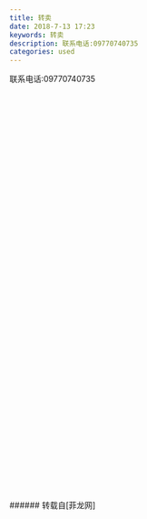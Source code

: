 ```yaml
---
title: 转卖
date: 2018-7-13 17:23
keywords: 转卖
description: 联系电话:09770740735
categories: used
---
```

<td class="t_f" id="postmessage_1509326">

联系电话:09770740735<br/>
<br/>
<br/>
<img alt="" border="0" class="zoom" data-cf-modified-c711438a0ac962b2832c43d8-="" file="http://www.flw.ph/data/appbyme/upload/image/201807/13/0sWDkymnTKIl.jpg" id="aimg_ciDxk" lazyloadthumb="1" onclick="" onmouseover="" src="http://www.flw.ph/data/appbyme/upload/image/201807/13/0sWDkymnTKIl.jpg"/><br/>
<br/>
<img alt="" border="0" class="zoom" data-cf-modified-c711438a0ac962b2832c43d8-="" file="http://www.flw.ph/data/appbyme/upload/image/201807/13/rv0HzQtHvBzg.jpg" id="aimg_ErGzl" lazyloadthumb="1" onclick="" onmouseover="" src="http://www.flw.ph/data/appbyme/upload/image/201807/13/rv0HzQtHvBzg.jpg"/><br/>
<br/>
<img alt="" border="0" class="zoom" data-cf-modified-c711438a0ac962b2832c43d8-="" file="http://www.flw.ph/data/appbyme/upload/image/201807/13/iJBtnj00DQGT.jpg" id="aimg_sRglR" lazyloadthumb="1" onclick="" onmouseover="" src="http://www.flw.ph/data/appbyme/upload/image/201807/13/iJBtnj00DQGT.jpg"/><br/>
<br/>
<img alt="" border="0" class="zoom" data-cf-modified-c711438a0ac962b2832c43d8-="" file="http://www.flw.ph/data/appbyme/upload/image/201807/13/rm640olriwLa.jpg" id="aimg_ww0yp" lazyloadthumb="1" onclick="" onmouseover="" src="http://www.flw.ph/data/appbyme/upload/image/201807/13/rm640olriwLa.jpg"/><br/>
<br/>
<img alt="" border="0" class="zoom" data-cf-modified-c711438a0ac962b2832c43d8-="" file="http://www.flw.ph/data/appbyme/upload/image/201807/13/SGJBJynGD2xi.jpg" id="aimg_KYS08" lazyloadthumb="1" onclick="" onmouseover="" src="http://www.flw.ph/data/appbyme/upload/image/201807/13/SGJBJynGD2xi.jpg"/><br/>
<br/>
<img alt="" border="0" class="zoom" data-cf-modified-c711438a0ac962b2832c43d8-="" file="http://www.flw.ph/data/appbyme/upload/image/201807/13/3oj5Xb57bJyj.jpg" id="aimg_FmZLt" lazyloadthumb="1" onclick="" onmouseover="" src="http://www.flw.ph/data/appbyme/upload/image/201807/13/3oj5Xb57bJyj.jpg"/><br/>
<br/>
<img alt="" border="0" class="zoom" data-cf-modified-c711438a0ac962b2832c43d8-="" file="http://www.flw.ph/data/appbyme/upload/image/201807/13/Gd469gS5hfg1.jpg" id="aimg_iTn55" lazyloadthumb="1" onclick="" onmouseover="" src="http://www.flw.ph/data/appbyme/upload/image/201807/13/Gd469gS5hfg1.jpg"/><br/>
<br/>
<img alt="" border="0" class="zoom" data-cf-modified-c711438a0ac962b2832c43d8-="" file="http://www.flw.ph/data/appbyme/upload/image/201807/13/TLKPzg3L36rQ.jpg" id="aimg_Q12lO" lazyloadthumb="1" onclick="" onmouseover="" src="http://www.flw.ph/data/appbyme/upload/image/201807/13/TLKPzg3L36rQ.jpg"/><br/>
<br/>
<img alt="" border="0" class="zoom" data-cf-modified-c711438a0ac962b2832c43d8-="" file="http://www.flw.ph/data/appbyme/upload/image/201807/13/AZ8G7HkLJebJ.jpg" id="aimg_dy44A" lazyloadthumb="1" onclick="" onmouseover="" src="http://www.flw.ph/data/appbyme/upload/image/201807/13/AZ8G7HkLJebJ.jpg"/><br/>
<br/>
<img alt="" border="0" class="zoom" data-cf-modified-c711438a0ac962b2832c43d8-="" file="http://www.flw.ph/data/appbyme/upload/image/201807/13/I33SMSgvUMDR.jpg" id="aimg_dV6KU" lazyloadthumb="1" onclick="" onmouseover="" src="http://www.flw.ph/data/appbyme/upload/image/201807/13/I33SMSgvUMDR.jpg"/><br/>
<br/>
<img alt="" border="0" class="zoom" data-cf-modified-c711438a0ac962b2832c43d8-="" file="http://www.flw.ph/data/appbyme/upload/image/201807/13/D6c6aQeE5j0b.jpg" id="aimg_K7UcM" lazyloadthumb="1" onclick="" onmouseover="" src="http://www.flw.ph/data/appbyme/upload/image/201807/13/D6c6aQeE5j0b.jpg"/><br/>
<br/>
<img alt="" border="0" class="zoom" data-cf-modified-c711438a0ac962b2832c43d8-="" file="http://www.flw.ph/data/appbyme/upload/image/201807/13/37lr0IvAEVjF.jpg" id="aimg_b7B4B" lazyloadthumb="1" onclick="" onmouseover="" src="http://www.flw.ph/data/appbyme/upload/image/201807/13/37lr0IvAEVjF.jpg"/><br/>
<br/>
<img alt="" border="0" class="zoom" data-cf-modified-c711438a0ac962b2832c43d8-="" file="http://www.flw.ph/data/appbyme/upload/image/201807/13/dE2IwBIXAwzx.jpg" id="aimg_oTwze" lazyloadthumb="1" onclick="" onmouseover="" src="http://www.flw.ph/data/appbyme/upload/image/201807/13/dE2IwBIXAwzx.jpg"/><br/>
<br/>
<img alt="" border="0" class="zoom" data-cf-modified-c711438a0ac962b2832c43d8-="" file="http://www.flw.ph/data/appbyme/upload/image/201807/13/EmkpyvYDapEe.jpg" id="aimg_wZ4hJ" lazyloadthumb="1" onclick="" onmouseover="" src="http://www.flw.ph/data/appbyme/upload/image/201807/13/EmkpyvYDapEe.jpg"/><br/>
<br/>
<img alt="" border="0" class="zoom" data-cf-modified-c711438a0ac962b2832c43d8-="" file="http://www.flw.ph/data/appbyme/upload/image/201807/13/r3UR4js2V5f3.jpg" id="aimg_it293" lazyloadthumb="1" onclick="" onmouseover="" src="http://www.flw.ph/data/appbyme/upload/image/201807/13/r3UR4js2V5f3.jpg"/><br/>
<br/>
<img alt="" border="0" class="zoom" data-cf-modified-c711438a0ac962b2832c43d8-="" file="http://www.flw.ph/data/appbyme/upload/image/201807/13/vV0LPlEPUXxr.jpg" id="aimg_Vpd38" lazyloadthumb="1" onclick="" onmouseover="" src="http://www.flw.ph/data/appbyme/upload/image/201807/13/vV0LPlEPUXxr.jpg"/><br/>
<br/>
<img alt="" border="0" class="zoom" data-cf-modified-c711438a0ac962b2832c43d8-="" file="http://www.flw.ph/data/appbyme/upload/image/201807/13/Teq7Tv43Ophs.jpg" id="aimg_SBodL" lazyloadthumb="1" onclick="" onmouseover="" src="http://www.flw.ph/data/appbyme/upload/image/201807/13/Teq7Tv43Ophs.jpg"/><br/>
<br/>
<img alt="" border="0" class="zoom" data-cf-modified-c711438a0ac962b2832c43d8-="" file="http://www.flw.ph/data/appbyme/upload/image/201807/13/7P1tIGHP93xV.jpg" id="aimg_R676R" lazyloadthumb="1" onclick="" onmouseover="" src="http://www.flw.ph/data/appbyme/upload/image/201807/13/7P1tIGHP93xV.jpg"/><br/>
<br/>
<img alt="" border="0" class="zoom" data-cf-modified-c711438a0ac962b2832c43d8-="" file="http://www.flw.ph/data/appbyme/upload/image/201807/13/5kYW8y1ddsbN.jpg" id="aimg_q6V7Z" lazyloadthumb="1" onclick="" onmouseover="" src="http://www.flw.ph/data/appbyme/upload/image/201807/13/5kYW8y1ddsbN.jpg"/><br/>
<br/>
<img alt="" border="0" class="zoom" data-cf-modified-c711438a0ac962b2832c43d8-="" file="http://www.flw.ph/data/appbyme/upload/image/201807/13/UORE3xC1WXgl.jpg" id="aimg_ZO2mu" lazyloadthumb="1" onclick="" onmouseover="" src="http://www.flw.ph/data/appbyme/upload/image/201807/13/UORE3xC1WXgl.jpg"/><br/>
<br/>
<img alt="" border="0" class="zoom" data-cf-modified-c711438a0ac962b2832c43d8-="" file="http://www.flw.ph/data/appbyme/upload/image/201807/13/bkbPcie9OQjq.jpg" id="aimg_PFZ9Z" lazyloadthumb="1" onclick="" onmouseover="" src="http://www.flw.ph/data/appbyme/upload/image/201807/13/bkbPcie9OQjq.jpg"/><br/>
<br/>
<img alt="" border="0" class="zoom" data-cf-modified-c711438a0ac962b2832c43d8-="" file="http://www.flw.ph/data/appbyme/upload/image/201807/13/3HrktFxp24D6.jpg" id="aimg_kz31F" lazyloadthumb="1" onclick="" onmouseover="" src="http://www.flw.ph/data/appbyme/upload/image/201807/13/3HrktFxp24D6.jpg"/><br/>
<br/>
<img alt="" border="0" class="zoom" data-cf-modified-c711438a0ac962b2832c43d8-="" file="http://www.flw.ph/data/appbyme/upload/image/201807/13/bpsUoO4sEYSe.jpg" id="aimg_UZ6mW" lazyloadthumb="1" onclick="" onmouseover="" src="http://www.flw.ph/data/appbyme/upload/image/201807/13/bpsUoO4sEYSe.jpg"/><br/>
<br/>
<img alt="" border="0" class="zoom" data-cf-modified-c711438a0ac962b2832c43d8-="" file="http://www.flw.ph/data/appbyme/upload/image/201807/13/BImYFE7PVBA2.jpg" id="aimg_zwwom" lazyloadthumb="1" onclick="" onmouseover="" src="http://www.flw.ph/data/appbyme/upload/image/201807/13/BImYFE7PVBA2.jpg"/><br/>
<br/>
<img alt="" border="0" class="zoom" data-cf-modified-c711438a0ac962b2832c43d8-="" file="http://www.flw.ph/data/appbyme/upload/image/201807/13/UzIeMMftV0qT.jpg" id="aimg_VRv77" lazyloadthumb="1" onclick="" onmouseover="" src="http://www.flw.ph/data/appbyme/upload/image/201807/13/UzIeMMftV0qT.jpg"/><br/>
<br/>
<img alt="" border="0" class="zoom" data-cf-modified-c711438a0ac962b2832c43d8-="" file="http://www.flw.ph/data/appbyme/upload/image/201807/13/XlUlS81DqkhQ.jpg" id="aimg_QwFoI" lazyloadthumb="1" onclick="" onmouseover="" src="http://www.flw.ph/data/appbyme/upload/image/201807/13/XlUlS81DqkhQ.jpg"/><br/>
<br/>
<img alt="" border="0" class="zoom" data-cf-modified-c711438a0ac962b2832c43d8-="" file="http://www.flw.ph/data/appbyme/upload/image/201807/13/6bvK7yFGwOOY.jpg" id="aimg_g7K1t" lazyloadthumb="1" onclick="" onmouseover="" src="http://www.flw.ph/data/appbyme/upload/image/201807/13/6bvK7yFGwOOY.jpg"/><br/>
<br/>
<img alt="" border="0" class="zoom" data-cf-modified-c711438a0ac962b2832c43d8-="" file="http://www.flw.ph/data/appbyme/upload/image/201807/13/ysjAtFAPBqnT.jpg" id="aimg_vHMEs" lazyloadthumb="1" onclick="" onmouseover="" src="http://www.flw.ph/data/appbyme/upload/image/201807/13/ysjAtFAPBqnT.jpg"/><br/>
<br/>
<img alt="" border="0" class="zoom" data-cf-modified-c711438a0ac962b2832c43d8-="" file="http://www.flw.ph/data/appbyme/upload/image/201807/13/HOMBHIvaqUrk.jpg" id="aimg_rCKw5" lazyloadthumb="1" onclick="" onmouseover="" src="http://www.flw.ph/data/appbyme/upload/image/201807/13/HOMBHIvaqUrk.jpg"/><br/>
<br/>
<img alt="" border="0" class="zoom" data-cf-modified-c711438a0ac962b2832c43d8-="" file="http://www.flw.ph/data/appbyme/upload/image/201807/13/2IToskRQxGhl.jpg" id="aimg_uA1Gq" lazyloadthumb="1" onclick="" onmouseover="" src="http://www.flw.ph/data/appbyme/upload/image/201807/13/2IToskRQxGhl.jpg"/><br/>
<br/>
<img alt="" border="0" class="zoom" data-cf-modified-c711438a0ac962b2832c43d8-="" file="http://www.flw.ph/data/appbyme/upload/image/201807/13/qOLVsXmG2o2y.jpg" id="aimg_kwx51" lazyloadthumb="1" onclick="" onmouseover="" src="http://www.flw.ph/data/appbyme/upload/image/201807/13/qOLVsXmG2o2y.jpg"/><br/>
<br/>
<img alt="" border="0" class="zoom" data-cf-modified-c711438a0ac962b2832c43d8-="" file="http://www.flw.ph/data/appbyme/upload/image/201807/13/mMzolRwBOiUS.jpg" id="aimg_K3Clm" lazyloadthumb="1" onclick="" onmouseover="" src="http://www.flw.ph/data/appbyme/upload/image/201807/13/mMzolRwBOiUS.jpg"/><br/>
<br/>
<img alt="" border="0" class="zoom" data-cf-modified-c711438a0ac962b2832c43d8-="" file="http://www.flw.ph/data/appbyme/upload/image/201807/13/AJJEfIpb9PDM.jpg" id="aimg_Pk38U" lazyloadthumb="1" onclick="" onmouseover="" src="http://www.flw.ph/data/appbyme/upload/image/201807/13/AJJEfIpb9PDM.jpg"/><br/>
<br/>
<img alt="" border="0" class="zoom" data-cf-modified-c711438a0ac962b2832c43d8-="" file="http://www.flw.ph/data/appbyme/upload/image/201807/13/PmtiSNPGWzJt.jpg" id="aimg_ND35w" lazyloadthumb="1" onclick="" onmouseover="" src="http://www.flw.ph/data/appbyme/upload/image/201807/13/PmtiSNPGWzJt.jpg"/><br/>
<br/>
<img alt="" border="0" class="zoom" data-cf-modified-c711438a0ac962b2832c43d8-="" file="http://www.flw.ph/data/appbyme/upload/image/201807/13/Ue3XwgeXqNF1.jpg" id="aimg_r3nJF" lazyloadthumb="1" onclick="" onmouseover="" src="http://www.flw.ph/data/appbyme/upload/image/201807/13/Ue3XwgeXqNF1.jpg"/><br/>
<br/>
<img alt="" border="0" class="zoom" data-cf-modified-c711438a0ac962b2832c43d8-="" file="http://www.flw.ph/data/appbyme/upload/image/201807/13/Z6jsoZZ64ag2.jpg" id="aimg_HmP0g" lazyloadthumb="1" onclick="" onmouseover="" src="http://www.flw.ph/data/appbyme/upload/image/201807/13/Z6jsoZZ64ag2.jpg"/><br/>
<br/>
<img alt="" border="0" class="zoom" data-cf-modified-c711438a0ac962b2832c43d8-="" file="http://www.flw.ph/data/appbyme/upload/image/201807/13/h9JoZEdZkIbU.jpg" id="aimg_tr7e1" lazyloadthumb="1" onclick="" onmouseover="" src="http://www.flw.ph/data/appbyme/upload/image/201807/13/h9JoZEdZkIbU.jpg"/><br/>
<br/>
<img alt="" border="0" class="zoom" data-cf-modified-c711438a0ac962b2832c43d8-="" file="http://www.flw.ph/data/appbyme/upload/image/201807/13/A0PCBmrX538F.jpg" id="aimg_eLziR" lazyloadthumb="1" onclick="" onmouseover="" src="http://www.flw.ph/data/appbyme/upload/image/201807/13/A0PCBmrX538F.jpg"/><br/>
<br/>
<img alt="" border="0" class="zoom" data-cf-modified-c711438a0ac962b2832c43d8-="" file="http://www.flw.ph/data/appbyme/upload/image/201807/13/JPqYMVHijgS3.jpg" id="aimg_Td58u" lazyloadthumb="1" onclick="" onmouseover="" src="http://www.flw.ph/data/appbyme/upload/image/201807/13/JPqYMVHijgS3.jpg"/><br/>
<br/>
<img alt="" border="0" class="zoom" data-cf-modified-c711438a0ac962b2832c43d8-="" file="http://www.flw.ph/data/appbyme/upload/image/201807/13/n31mPsej3Xhr.jpg" id="aimg_mp80y" lazyloadthumb="1" onclick="" onmouseover="" src="http://www.flw.ph/data/appbyme/upload/image/201807/13/n31mPsej3Xhr.jpg"/><br/>
<br/>
</td>
###### 转载自[菲龙网]